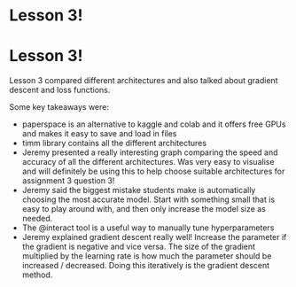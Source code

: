 # Lesson 3!
# Lesson 3!

Lesson 3 compared different architectures and also talked about gradient descent and loss functions.

Some key takeaways were:
- paperspace is an alternative to kaggle and colab and it offers free GPUs and makes it easy to save and load in files
- timm library contains all the different architectures
- Jeremy presented a really interesting graph comparing the speed and accuracy of all the different architectures. Was very easy to visualise and will definitely be using this to help choose suitable architectures for assignment 3 question 3!
- Jeremy said the biggest mistake students make is automatically choosing the most accurate model. Start with something small that is easy to play around with, and then only increase the model size as needed.
- The @interact tool is a useful way to manually tune hyperparameters
- Jeremy explained gradient descent really well! Increase the parameter if the gradient is negative and vice versa. The size of the gradient multiplied by the learning rate is how much the parameter should be increased / decreased. Doing this iteratively is the gradient descent method.
